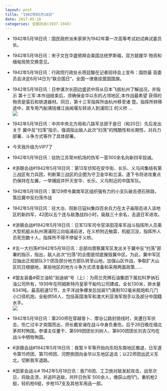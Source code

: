 ```yaml
---
layout: post
title: "1942年05月18日"
date: 2017-05-18
categories: 全面抗战(1937-1945)
---
```


<meta name="referrer" content="no-referrer" />

- 1942年5月18日讯：国民政府派朱家骅为1942年第一次高等考试初试典试委员长。 

- 1942年5月18日讯：宋子文在华盛顿拜会美国总统罗斯福，双方就援华 物资和缅甸局势交换意见。 

- 1942年5月18日讯：行政院行政处长蒋廷黻在记者招待会上宣布：国防最 高委员会决定6月14日为“联合国日”，全国一律悬挂盟国国旗。 

- 1942年5月18日讯：日参谋次长田边盛武中将从日本飞抵杭州了解战况，并指示 第十三军:本作战结束后，须确保金华以东的占领地区;本作战最希望 获得的物资是萤石和铁道器材。同日，第十三军指挥所由杭州移至诸 暨。指挥所转移途中，其专用汽船溯钱塘江由闻堰左转进人到浦阳江 的义桥 ... <br/><img src="https://wx4.sinaimg.cn/large/aca367d8ly1ffppwj74mwj20c8090wej.jpg" />

- 1942年5月18日讯：中共中央北方局和八路军总部于是日（和20日）先后发出关于 冀中反“扫荡”指示，强调指出敌人此次“扫荡”的残酷性和长期性，对兵力部署、斗争方式等作了具体部署。 

- 今天我升级为VIP7了

- 1942年5月18日讯：驻防江苏常州机场的伪军一营300余名向新四军投诚。 

- #浙赣会战#1942年5月18日讯：第13军侦知在安华街、长乐、义乌间集结有第三战区有力兵团，判断第三战区的企图为守卫金华和兰溪，遂下令将进攻重点仍保持在左翼，一举捕捉并歼灭安华、长乐、义乌附近的中国军队。 

- 1942年5月18日讯：第129师令冀南军区组织强有力的小支队破击德石铁路，策应冀中反扫荡作战 

- 1942年5月18日讯：驻大冶、阳新日寇纠集四百余兵力在太子庙阻击进入该地区的新四军，42团以五个连与敌激战四小时，毙敌三十余名，击退日军进攻。 

- #浙赣会战#1942年5月18日讯：日军13军司令官泽田茂率军战斗指挥所人员乘大型机艇从杭州溯浦阳江向临浦前进，在义桥附近触雷，机艇沉没，指挥所人员死伤数十人，指挥所不得不停留于义桥。 

- #五一大扫荡#1942年5月18日讯：总部向晋察冀军区发出关于冀中反“扫荡”部署的指示，指出，敌人此次“扫荡”的企图是彻底摧毁冀中区。为此，冀中军区应抽出正规部队3个团及部分地方部队转至山地，加强山区作战，争取扩大山区抗日根据地，某些地区的地方斗争方式须准备和采用两面政策…… 

- #盟友装备#荷兰油轮“翁迪纳”号（上）：为荷兰壳牌石油集团下属拉科罗纳石油公司所有，1939年在阿姆斯特丹皇家干船坞公司建成，全长130米，排水量6341吨，最高航速12节，太平洋战争爆发后加装1门美制102毫米舰炮和几门小口径机炮，全船供56人，包括英国海军和澳大利亚海军炮手以及部分中国籍水手。 <br/><img src="https://wx2.sinaimg.cn/large/aca367d8ly1ffpa9wn43aj20np0cu7a8.jpg" />

- 1942年5月18日讯：第200师在穿越昔卜、摩谷公路封锁线时，突遭日军伏击，伤亡过半才突围而出，师长戴安澜在战斗中身负重伤，后于26日晚在缅北茅邦村殉国。参谋主任董干、第599团团长刘树人、第600团团长刘吉汉均在战斗中牺牲殉国。 

- #浙赣会战#1942年5月18日讯：我暂９军等开始向东阳东南地区撤退，日军遂令第15师团、第70师团、河野旅团向金华以东地区追击；以22师团出武义东北，切断我军退路。 

- #田家会战斗# 1942年5月18日讯：我716团、工卫旅对敌发起攻击，战至次日，将敌击溃，并追歼逃敌，共歼日伪军 500余人，缴获山炮1门，重机枪2挺，轻机枪6挺，步枪157支及其他军用品一部。 

